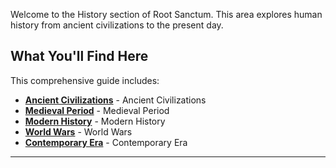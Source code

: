 
Welcome to the History section of Root Sanctum. This area explores human history from ancient civilizations to the present day.

## What You'll Find Here

This comprehensive guide includes:

- **[Ancient Civilizations](./ancient-civilizations.md)** - Ancient Civilizations
- **[Medieval Period](./medieval-period.md)** - Medieval Period
- **[Modern History](./modern-history.md)** - Modern History
- **[World Wars](./world-wars.md)** - World Wars
- **[Contemporary Era](./contemporary-era.md)** - Contemporary Era

---
